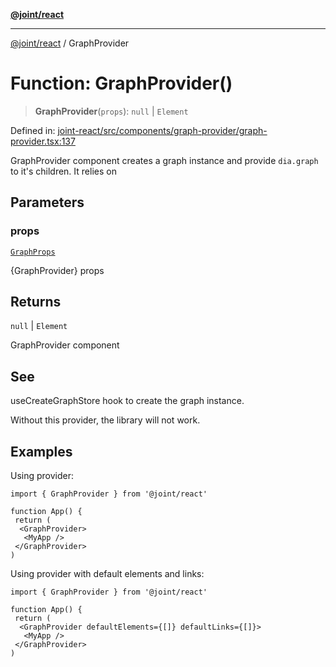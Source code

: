 [**@joint/react**](../README.md)

***

[@joint/react](../README.md) / GraphProvider

# Function: GraphProvider()

> **GraphProvider**(`props`): `null` \| `Element`

Defined in: [joint-react/src/components/graph-provider/graph-provider.tsx:137](https://github.com/samuelgja/joint/blob/main/packages/joint-react/src/components/graph-provider/graph-provider.tsx#L137)

GraphProvider component creates a graph instance and provide `dia.graph` to it's children.
It relies on

## Parameters

### props

[`GraphProps`](../interfaces/GraphProps.md)

{GraphProvider} props

## Returns

`null` \| `Element`

GraphProvider component

## See

useCreateGraphStore hook to create the graph instance.

Without this provider, the library will not work.

## Examples

Using provider:
```tsx
import { GraphProvider } from '@joint/react'

function App() {
 return (
  <GraphProvider>
   <MyApp />
 </GraphProvider>
)
```

Using provider with default elements and links:
```tsx
import { GraphProvider } from '@joint/react'

function App() {
 return (
  <GraphProvider defaultElements={[]} defaultLinks={[]}>
   <MyApp />
 </GraphProvider>
)
```

